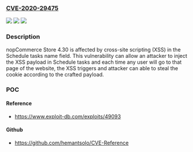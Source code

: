 ### [CVE-2020-29475](https://cve.mitre.org/cgi-bin/cvename.cgi?name=CVE-2020-29475)
![](https://img.shields.io/static/v1?label=Product&message=n%2Fa&color=blue)
![](https://img.shields.io/static/v1?label=Version&message=n%2Fa&color=blue)
![](https://img.shields.io/static/v1?label=Vulnerability&message=n%2Fa&color=brighgreen)

### Description

nopCommerce Store 4.30 is affected by cross-site scripting (XSS) in the Schedule tasks name field. This vulnerability can allow an attacker to inject the XSS payload in Schedule tasks and each time any user will go to that page of the website, the XSS triggers and attacker can able to steal the cookie according to the crafted payload.

### POC

#### Reference
- https://www.exploit-db.com/exploits/49093

#### Github
- https://github.com/hemantsolo/CVE-Reference

